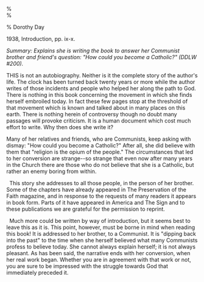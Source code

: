 %  
% 

% Dorothy Day

1938, Introduction, pp. ix-x.

*Summary: Explains she is writing the book to answer her Communist
brother and friend's question: "How could you become a Catholic?" (DDLW
\#200).*

THIS is not an autobiography. Neither is it the complete story of the
author's life. The clock has been turned back twenty years or more while
the author writes of those incidents and people who helped her along the
path to God. There is nothing in this book concerning the movement in
which she finds herself embroiled today. In fact these few pages stop at
the threshold of that movement which is known and talked about in many
places on this earth. There is nothing herein of controversy though no
doubt many passages will provoke criticism. It is a human document which
cost much effort to write. Why then does she write it? 

Many of her relatives and friends, who are Communists, keep asking with
dismay: "How could you become a Catholic?" After all, she did believe
with them that "religion is the opium of the people." The circumstances
that led to her conversion are strange--so strange that even now after
many years in the Church there are those who do not believe that she is
a Catholic, but rather an enemy boring from within.

  This story she addresses to all those people, in the person of her
brother. Some of the chapters have already appeared in The Preservation
of the Faith magazine, and in response to the requests of many readers
it appears in book form. Parts of it have appeared in America and The
Sign and to these publications we are grateful for the permission to
reprint.

  Much more could be written by way of introduction, but it seems best
to leave this as it is. This point, however, must be borne in mind when
reading this book! It is addressed to her brother, to a Communist. It is
"dipping back into the past" to the time when she herself believed what
many Communists profess to believe today. She cannot always explain
herself; it is not always pleasant. As has been said, the narrative ends
with her conversion, when her real work began. Whether you are in
agreement with that work or not, you are sure to be impressed with the
struggle towards God that immediately preceded it.
